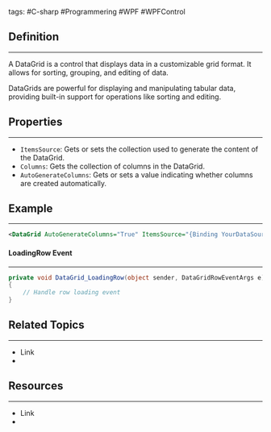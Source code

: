 tags: #C-sharp #Programmering #WPF #WPFControl

## Definition 
---
A DataGrid is a control that displays data in a customizable grid format. 
It allows for sorting, grouping, and editing of data.

DataGrids are powerful for displaying and manipulating tabular data, providing built-in support for operations like sorting and editing.
## Properties
---
- `ItemsSource`: Gets or sets the collection used to generate the content of the DataGrid.
- `Columns`: Gets the collection of columns in the DataGrid. 
- `AutoGenerateColumns`: Gets or sets a value indicating whether columns are created automatically.

## Example
---
```xml
<DataGrid AutoGenerateColumns="True" ItemsSource="{Binding YourDataSource}" />
```
#### LoadingRow Event
---
```c#
private void DataGrid_LoadingRow(object sender, DataGridRowEventArgs e)
{
    // Handle row loading event
}
```
## Related Topics
---
- Link
- 

## Resources
---
- Link
- 
